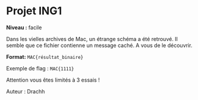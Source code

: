 # Projet ING1

**Niveau :** facile

Dans les vielles archives de Mac, un étrange schéma a été retrouvé. Il semble que ce fichier contienne un message caché. A vous de le découvrir.

**Format:** `MAC{résultat_binaire}`

Exemple de flag : `MAC{1111}`

Attention vous êtes limités à 3 essais !

Auteur : Drachh